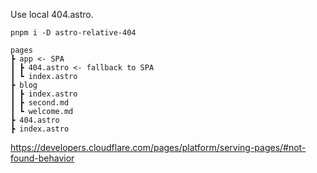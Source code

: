 Use local 404.astro.

`pnpm i -D astro-relative-404`

```
pages
┣ app <- SPA
┃ ┣ 404.astro <- fallback to SPA
┃ ┗ index.astro
┣ blog
┃ ┣ index.astro
┃ ┣ second.md
┃ ┗ welcome.md
┣ 404.astro
┣ index.astro
```

https://developers.cloudflare.com/pages/platform/serving-pages/#not-found-behavior
